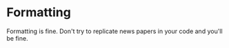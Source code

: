 # Formatting 

Formatting is fine. Don't try to replicate news papers in your code and you'll be fine.


